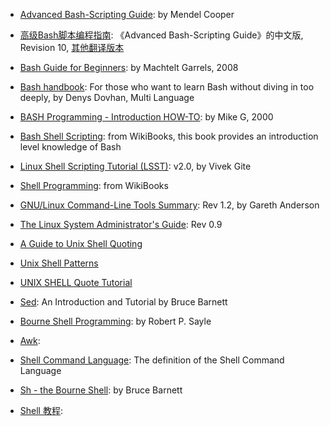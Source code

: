 - [Advanced Bash-Scripting Guide][1]: by Mendel Cooper
- [高级Bash脚本编程指南][2]: 《Advanced Bash-Scripting Guide》的中文版, Revision 10, [其他翻译版本](http://www.linuxplus.org/kb/)
- [Bash Guide for Beginners][3]: by Machtelt Garrels, 2008
- [Bash handbook][4]: For those who want to learn Bash without diving in too deeply, by Denys Dovhan, Multi Language
- [BASH Programming - Introduction HOW-TO][5]: by Mike G, 2000
- [Bash Shell Scripting][6]: from WikiBooks, this book provides an introduction level knowledge of Bash
- [Linux Shell Scripting Tutorial (LSST)][7]: v2.0, by Vivek Gite
- [Shell Programming][8]: from WikiBooks
- [GNU/Linux Command-Line Tools Summary][9]: Rev 1.2, by Gareth Anderson
- [The Linux System Administrator's Guide][10]: Rev 0.9
- [A Guide to Unix Shell Quoting][11]
- [Unix Shell Patterns][12]
- [UNIX SHELL Quote Tutorial][13]
- [Sed][14]: An Introduction and Tutorial by Bruce Barnett
- [Bourne Shell Programming][15]: by Robert P. Sayle
- [Awk][16]:
- [Shell Command Language][17]: The definition of the Shell Command Language
- [Sh - the Bourne Shell][18]: by Bruce Barnett

- [Shell 教程][26]: 



[1]:http://tldp.org/LDP/abs/html/
[2]:https://github.com/LinuxStory/Advanced-Bash-Scripting-Guide-in-Chinese
[3]:http://tldp.org/LDP/Bash-Beginners-Guide/html/index.html
[4]:https://github.com/denysdovhan/bash-handbook
[5]:http://tldp.org/HOWTO/Bash-Prog-Intro-HOWTO.html#toc
[6]:https://en.wikibooks.org/wiki/Bash_Shell_Scripting
[7]:https://bash.cyberciti.biz/guide/Main_Page
[8]:https://en.wikibooks.org/wiki/Shell_Programming
[9]:https://linux.die.net/Linux-CLI/
[10]:https://www.tldp.org/LDP/sag/html/index.html
[11]:http://resources.mpi-inf.mpg.de/departments/rg1/teaching/unixffb-ss98/quoting-guide.html
[12]:http://wiki.c2.com/?UnixShellPatterns
[13]:http://www.grymoire.com/Unix/Quote.html
[14]:http://www.grymoire.com/Unix/sed.html
[15]:http://sayle.net/book/
[16]:http://www.grymoire.com/Unix/Awk.html
[17]:http://pubs.opengroup.org/onlinepubs/009695399/utilities/xcu_chap02.html
[18]:http://www.grymoire.com/Unix/Sh.html

[26]:https://www.ctolib.com/docs-shell-tutorial-c-index.html
